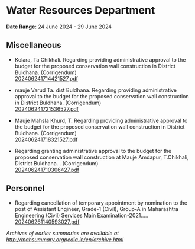# Water Resources Department

**Date Range**: 24 June 2024 - 29 June 2024


## Miscellaneous
- Kolara, Ta Chikhali. Regarding providing administrative approval to the budget for the proposed conservation wall construction in District Buldhana. (Corrigendum)\
  [202406241714421527.pdf](https://gr.maharashtra.gov.in/Site/Upload/Government%20Resolutions/English/202406241714421527.pdf)

- mauje Varud Ta. dist Buldhana. Regarding providing administrative approval to the budget for the proposed conservation wall construction in District Buldhana. (Corrigendum)\
  [202406241721536527.pdf](https://gr.maharashtra.gov.in/Site/Upload/Government%20Resolutions/English/202406241721536527.pdf)

- Mauje Mahsla Khurd, T. Regarding providing administrative approval to the budget for the proposed conservation wall construction in District Buldhana. (Corrigendum)\
  [202406241718321527.pdf](https://gr.maharashtra.gov.in/Site/Upload/Government%20Resolutions/English/202406241718321527.pdf)

- Regarding granting administrative approval to the budget for the proposed conservation wall construction at Mauje Amdapur, T.Chikhali, District Buldhana. . (Corrigendum)\
  [202406241710306427.pdf](https://gr.maharashtra.gov.in/Site/Upload/Government%20Resolutions/English/202406241710306427.pdf)

## Personnel
- Regarding cancellation of temporary appointment by nomination to the post of Assistant Engineer, Grade-1 (Civil), Group-A in Maharashtra Engineering (Civil) Services Main Examination-2021.....\
  [202406261140593027.pdf](https://gr.maharashtra.gov.in/Site/Upload/Government%20Resolutions/English/202406261140593027.pdf)


*Archives of earlier summaries are available at http://mahsummary.orgpedia.in/en/archive.html*